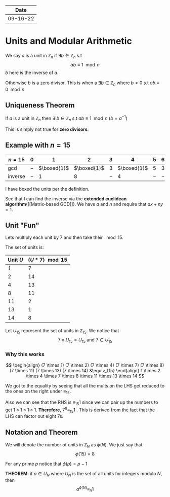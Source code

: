 | Date     |
| -------- |
| 09-16-22 | 

# Units and Modular Arithmetic
We say $a$ is a unit in $\mathbb{Z}_n$ if $\exists b\in\mathbb{Z}_n$ s.t $$ab\equiv 1\mod{n}$$
$b$ here is the inverse of $a$. 

Otherwise $b$ is a zero divisor. This is when a $\exists b\in\mathbb{Z}_n$ where $b\neq0$ s.t $ab\equiv 0\mod{n}$

## Uniqueness Theorem
If $a$ is a unit in $\mathbb{Z}_n$ then $\exists!b\in\mathbb{Z}_n$ s.t $ab\equiv 1\mod{n}$ ($b = a^{-1}$)

This is simply not true for **zero divisors**.


## Example with $n=15$
| $n=15$  | 0   | 1           | 2           | 3   | 4           | 5   | 6   | 7           | 8           | 9   | 10  | 11          | 12  | 13          | 14          |
| ------- | --- | ----------- | ----------- | --- | ----------- | --- | --- | ----------- | ----------- | --- | --- | ----------- | --- | ----------- | ----------- |
| $\gcd$  | $-$ | $\boxed{1}$ | $\boxed{1}$ | 3   | $\boxed{1}$ | 5   | 3   | $\boxed{1}$ | $\boxed{1}$ | 3   | 5   | $\boxed{1}$ | 3   | $\boxed{1}$ | $\boxed{1}$ |
| inverse | $-$ | 1           | 8           | $-$ | 4           | $-$ | $-$ | 13          | 2           | $-$ | $-$ | 11          | $-$ | 7           | 14          | 

I have boxed the units per the definition.

See that I can find the inverse via the **extended euclidean algorithm**([[Matrix-based GCD]]). We have $a$ and $n$ and require that $ax+ny = 1$.

## Unit "Fun"
Lets multiply each unit by $7$ and then take their $\mod{15}$.

The set of units is:

| Unit $U$ | $(U * 7) \mod 15$ |
| -------- | ----------------- |
| 1        | 7                 |
| 2        | 14                |
| 4        | 13                |
| 8        | 11                |
| 11       | 2                 |
| 13       | 1                 |
| 14       | 8                 | 

Let $U_{15}$ represent the set of units in $\mathbb{Z}_{15}$. We notice that 
$$
7 \times U_{15} = U_{15} \text{ and } 7\in U_{15}
$$

### Why this works
$$
\begin{align}
(7 \times 1) (7 \times 2) (7 \times 4) (7 \times 7) (7 \times 8) (7 \times 11) (7 \times 13) (7 \times 14) &\equiv_{15} 
\end{align} 1 \times 2 \times 4 \times 7 \times 8 \times 11 \times 13 \times 14 
$$

We got to the equality by seeing that all the mults on the LHS get reduced to the ones on the right under $\equiv_{15}$. 

Also we can see that the RHS is $\equiv_{15}  1$ since we can pair up the numbers to get $1\times1\times1\times1$. **Therefore**, $7^8\equiv_{15}1$ . This is derived from the fact that the LHS can factor out eight $7$s. 

## Notation and Theorem
We will denote the number of units in $\mathbb{Z}_N$ as $\phi(N)$. We just say that $$\phi(15) = 8$$

For any prime $p$ notice that $\phi(p) = p-1$

**THEOREM**:
if $a\in U_N$ where $U_N$ is the set of all units for integers modulo $N$, then 
$$
a^{\phi(N)} \equiv_{n} 1
$$